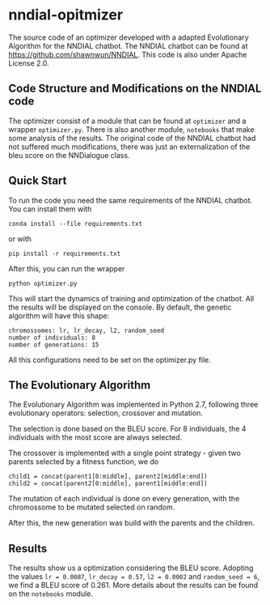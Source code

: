 # nndial-opitmizer

The source code of an optimizer developed with a adapted Evolutionary Algorithm for the NNDIAL chatbot. The NNDIAL chatbot can be found at https://github.com/shawnwun/NNDIAL. This code is also under Apache License 2.0.

## Code Structure and Modifications on the NNDIAL code
The optimizer consist of a module that can be found at `optimizer` and a wrapper `optimizer.py`. There is also another module, `notebooks` that make some analysis of the results. The original code of the NNDIAL chatbot had not suffered much modifications, there was just an externalization of the bleu score on the NNDialogue class.

## Quick Start
To run the code you need the same requirements of the NNDIAL chatbot. You can install them with 

```conda install --file requirements.txt```

or with

```pip install -r requirements.txt```

After this, you can run the wrapper

```python optimizer.py```

This will start the dynamics of training and optimization of the chatbot. All the results will be displayed on the console. By default, the genetic algorithm will have this shape:

```
chromossomes: lr, lr_decay, l2, random_seed
number of individuals: 8
number of generations: 15
```
All this configurations need to be set on the optimizer.py file.

## The Evolutionary Algorithm
The Evolutionary Algorithm was implemented in Python 2.7, following three evolutionary operators: selection, crossover and mutation. 

The selection is done based on the BLEU score. For 8 individuals, the 4 individuals with the most score are always selected.

The crossover is implemented with a single point strategy - given two parents selected by a fitness function, we do

```
child1 = concat(parent1[0:middle], parent2[middle:end])
child2 = concat(parent2[0:middle], parent1[middle:end])
```

The mutation of each individual is done on every generation, with the chromossome to be mutated selected on random.

After this, the new generation was build with the parents and the children.

## Results

The results show us a optimization considering the BLEU score. Adopting the values `lr = 0.0087`, `lr_decay = 0.57`, `l2 = 0.0002` and `random_seed = 6`, we find a BLEU score of 0.261. More details about the results can be found on the `notebooks` module.
